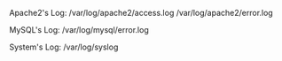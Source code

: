 Apache2's Log:
/var/log/apache2/access.log
/var/log/apache2/error.log

MySQL's Log:
/var/log/mysql/error.log

System's Log:
/var/log/syslog